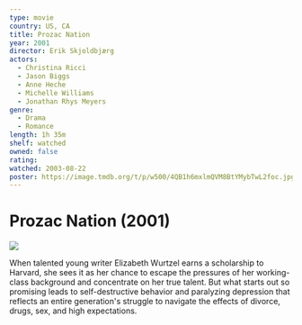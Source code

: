 ```yaml
---
type: movie
country: US, CA
title: Prozac Nation
year: 2001
director: Erik Skjoldbjærg
actors:
  - Christina Ricci
  - Jason Biggs
  - Anne Heche
  - Michelle Williams
  - Jonathan Rhys Meyers
genre:
  - Drama
  - Romance
length: 1h 35m
shelf: watched
owned: false
rating:
watched: 2003-08-22
poster: https://image.tmdb.org/t/p/w500/4QB1h6mxlmQVM8BtYMybTwL2foc.jpg
---
```


# Prozac Nation (2001)

![](https://image.tmdb.org/t/p/w500/4QB1h6mxlmQVM8BtYMybTwL2foc.jpg)

When talented young writer Elizabeth Wurtzel earns a scholarship to Harvard, she sees it as her chance to escape the pressures of her working-class background and concentrate on her true talent. But what starts out so promising leads to self-destructive behavior and paralyzing depression that reflects an entire generation's struggle to navigate the effects of divorce, drugs, sex, and high expectations.